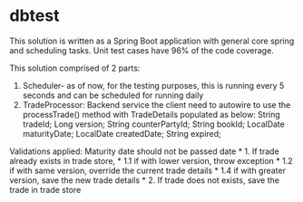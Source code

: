 # dbtest
This solution is written as a Spring Boot application with general core spring and scheduling tasks.
Unit test cases have 96% of the code coverage.

This solution comprised of 2 parts:
1. Scheduler- as of now, for the testing purposes, this is running every 5 seconds and can be scheduled for running daily
2. TradeProcessor: Backend service the client need to autowire to use the processTrade() method with TradeDetails populated as below:
  String tradeId;
  Long version;
  String counterPartyId;
  String bookId;
  LocalDate maturityDate;
  LocalDate createdDate;
  String expired;
  
  Validations applied:
  Maturity date should not be passed date
     * 1. If trade already exists in trade store,
     *  1.1 if with lower version, throw exception
     *  1.2 if with same version, override the current trade details
     *  1.4 if with greater version, save the new trade details
     * 2. If trade does not exists, save the trade in trade store
